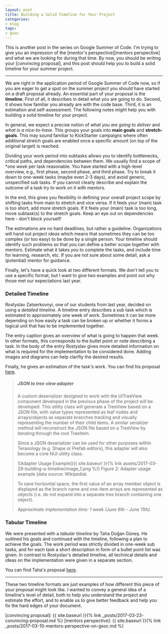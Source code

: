 ```yaml
---
layout: post
title: Building a Solid Timeline for Your Project
categories:
- blog
tags:
- gsoc
---
```


This is another post in the series on Google Summer of Code. I'm trying to give you an impression of the 
 [mentor's perspective][mentors perspective] and what we are looking for during that time. By now, you 
 should be writing your [convincing proposal], and this post should help you to build a solid timeline
 for your summer project.
 
---

We are right in the application period of Google Summer of Code now, so if you are eager to get a spot on
the summer project you should have started on a draft proposal already. An essential part of your proposal is
the **timeline**. First of all, it describes in detail what you are going to do. Second, it shows how familiar
you already are with the code base. Third, it is an estimation and self-assessment. The following notes might
help you with building a solid timeline for your project.

In general, we expect a precise notion of _what you are going to deliver_ and _what is a nice-to-have_. This groups your
goals into **main goals** and **stretch-goals**. This may sound familiar to KickStarter campaigns where often additional
stretch goals are enabled once a specific amount (on top of the original target) is reached.

Dividing your work period into subtasks allows you to identify bottlenecks, critical paths, and dependencies between
them. We usually find a scope of **one week* per task reasonable. You have started with a high-level overview, e.g.,
first phase, second phase, and third phase. Try to break it down to one-week tasks (maybe even 2-3 days), and avoid 
generic, unspecified sub tasks. If you cannot clearly describe and explain the outcome of a task try to work on it 
with mentors.

In the end, this gives you flexibility in defining your overall project scope by shifting tasks from main to stretch and
vice versa. If it feels your (main) task is too short, add more stretch goals. If it feels your (main) task is too long, 
move subtask(s) to the stretch goals. Keep an eye out on dependencies here - don't block yourself!

The estimations are no hard deadlines, but rather a guideline. Organizations will hand out project _ideas_ which means
that sometimes they can be too complex (or too easy) to be done by a single person. Your timeline should identify such
problems so that you can define a better scope together with mentors.
Estimate what it takes *you* to complete the tasks, and include time for learning, research, etc. If you are not sure 
about some detail, ask a (potential) mentor for guidance. 

Finally, let's have a quick look at two different formats. We don't tell you to use a specific format, but I want to 
give two examples and point out why those met our expectations last year.

### Detailed Timeline

Rostyslav Zatserkovnyi, one of our students from last year, decided on using a _detailed timeline_. A timeline entry 
describes a sub task which is estimated to approximately one week of work. Sometimes it can be more depending on how
easily a task can be broken up or whether it forms a logical unit that has to be implemented together.

The entry caption gives an overview of what is going to happen that week. In other formats, this corresponds
to the bullet point or note describing a task. In the body of the entry Rostyslav gives more detailed information
on what is required for the implementation to be considered done. Adding images and diagrams can help clarifiy the 
desired results.

Finally, he gives an estimation of the task's work.
You can find his proposal [here][rzats].

> ##### JSON to tree view adapter
>
> A custom deserializer designed to work with the UITreeView component developed in the previous phase of the project 
> will be developed. This utility class will generate a TreeView based on a JSON file, with value types represented as 
> leaf nodes and arrays/objects as separate branches tracking and visually representing the number of their child items. 
> A similar serializer method will reconstruct the JSON file based on a TreeView by iterating through the root TreeItem.
>
> Since a JSON deserializer can be used for other purposes within Terasology (e.g. Shape or Prefab editors), this 
> adapter will also become a core NUI utility class.
>
>  ![Adapter Usage Example]({{ site.baseurl }}{% link assets/2017-03-29-building-a-timeline/image_1.png %})
>  Figure 2: Adapter usage example (data source: Wikipedia)
>  
>  To save horizontal space, the first value of an array member object is displayed as the branch name and one-item 
> arrays are represented as objects (i.e. do not expand into a separate tree branch containing one object).
>  
> _Approximate implementation time: 1 week (June 6th - June 11th)._

### Tabular Timeline

We were presented with a _tabular timeline_ by Taha Doğan Güneş. He outlined his goals and continued with the timeline,
following a plan to achieve the goals. The work period was strictly divided in one-week sub tasks, and for each task
a short description in form of a bullet point list was given. 
In contrast to Rostyslav's detailed timeline, all technical details and ideas on the implementation were given in a 
separate section.

You can find Taha's proposal [here][tdgunes].

---

These two timeline formats are just examples of how different this piece of your proposal might look like. I wanted
to convey a general idea of a timeline's level of detail, both to help you understand the project and estimate
the effort, and to enable us to give better feedback and help you fix the hard edges of your document.

[tdgunes]: http://forum.terasology.org/attachments/tdgunesgsoc2016-pdf.2326/
[rzats]: https://github.com/saketkc/fos-proposals/blob/master/GSoC-2016/Accepted/MovingBlocks-rzats-Visual-NUI-Editor/MovingBlocks-rzats-Visual-NUI-Editor.md
[convincing proposal]: {{ site.baseurl }}{% link _posts/2017-03-23-convincing-proposal.md %}
[mentors perspective]: {{ site.baseurl }}{% link _posts/2017-03-10-mentors-perspective-on-gsoc.md %}